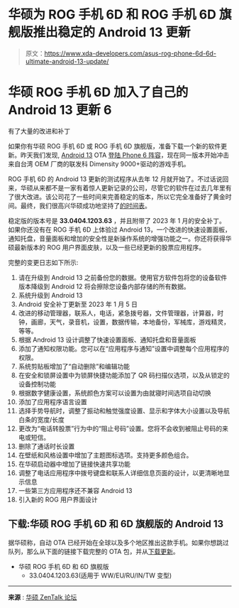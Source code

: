 # 华硕为 ROG 手机 6D 和 ROG 手机 6D 旗舰版推出稳定的 Android 13 更新

> 原文：<https://www.xda-developers.com/asus-rog-phone-6d-6d-ultimate-android-13-update/>

# 华硕 ROG 手机 6D 加入了自己的 Android 13 更新 6

有了大量的改进和补丁

如果你有华硕 ROG 手机 6D 或 ROG 手机 6D 旗舰版，准备下载一个新的软件更新。昨天我们发现, [Android 13](https://www.xda-developers.com/android-13/) OTA [登陆 Phone 6 阵容](https://www.xda-developers.com/asus-rog-phone-6-6-pro-android-13-update/)，现在同一版本开始冲击来自台湾 OEM 厂商的联发科 Dimensity 9000+驱动的游戏手机。

ROG 手机 6D 的 Android 13 更新的测试程序从去年 12 月就开始了。不过话说回来，华硕从来都不是一家有着惊人更新记录的公司，尽管它的软件在过去几年里有了很大改进。该公司花了一些时间来完善稳定的版本，所以它完全准备好了黄金时间。最终，我们很高兴华硕成功地坚持了[的时间表](https://www.xda-developers.com/asus-android-13-update-roadmap/)。

稳定版的版本号是 **33.0404.1203.63** ，并且附带了 2023 年 1 月的安全补丁。如果你还没有在 ROG 手机 6D 上体验过 Android 13，一个改进的快速设置面板，通知托盘，音量面板和增加的安全性是新操作系统的增强功能之一。你还将获得华硕最新版本的 ROG 用户界面皮肤，以及一些已经更新的股票应用程序。

完整的变更日志如下所示:

1.  请在升级到 Android 13 之前备份您的数据。使用官方软件包将您的设备软件版本降级到 Android 12 将会擦除您设备内部存储的所有数据。
2.  系统升级到 Android 13
3.  Android 安全补丁更新至 2023 年 1 月 5 日
4.  改进的移动管理器，联系人，电话，紧急拨号器，文件管理器，计算器，时钟，画廊，天气，录音机，设置，数据传输，本地备份，军械库，游戏精灵，等等。
5.  根据 Android 13 设计调整了快速设置面板、通知托盘和音量面板
6.  添加了通知权限功能。您可以在“应用程序与通知”设置中调整每个应用程序的权限。
7.  系统剪贴板增加了“自动删除”和编辑功能
8.  在安全和锁屏设置中为锁屏快捷功能添加了 QR 码扫描仪选项，以及从锁定的设备控制功能
9.  根据数字健康设置，系统颜色方案可以设置为由就寝时间选项自动切换
10.  添加了应用程序语言设置
11.  选择手势导航时，调整了振动和触觉强度设置、显示和字体大小设置以及导航白条的宽度/长度
12.  更改为“电话转股票”行为中的“阻止号码”设置。您将不会收到被阻止号码的来电或短信。
13.  删除了通话时长设置
14.  在壁纸和风格设置中增加了主题图标选项。支持更多颜色组合。
15.  在华硕启动器中增加了链接快速共享功能
16.  调整了电话应用程序中拨号键盘和联系人详细信息页面的设计，以更清晰地显示信息
17.  一些第三方应用程序还不兼容 Android 13
18.  引入新的 ROG 用户界面设计

## 下载:华硕 ROG 手机 6D 和 6D 旗舰版的 Android 13

据华硕称，自动 OTA 已经开始在全球以及多个地区推出这款手机。如果你想跳过队列，那么从下面的链接下载完整的 OTA 包，并从[下载更新](https://www.asus.com/support/faq/1009748)。

*   华硕 ROG 手机 6D 和 6D 旗舰版
    *   33.0404.1203.63(适用于 WW/EU/RU/IN/TW 变型)

* * *

**来源** : [华硕 ZenTalk 论坛](https://zentalk.asus.com/t5/release-notes/230216-rog-phone-6d-6d-ultimate-ww-eu-33-0404-1203-63-android-13/ba-p/358935)